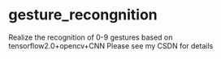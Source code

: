 # gesture_recongnition
Realize the recognition of 0-9 gestures based on tensorflow2.0+opencv+CNN
Please see my CSDN for details
